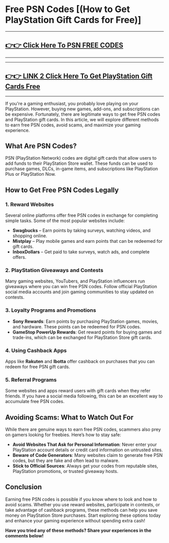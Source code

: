 # Free PSN Codes [(How to Get PlayStation Gift Cards for Free)]


---
## [👉👉 Click Here To PSN FREE CODES](https://unusedredeemcode.site/)
---



---
## [👉👉 LINK 2 Click Here To Get PlayStation Gift Cards Free](https://unusedredeemcode.site/)
---

If you're a gaming enthusiast, you probably love playing on your PlayStation. However, buying new games, add-ons, and subscriptions can be expensive. Fortunately, there are legitimate ways to get free PSN codes and PlayStation gift cards. In this article, we will explore different methods to earn free PSN codes, avoid scams, and maximize your gaming experience.

## What Are PSN Codes?
PSN (PlayStation Network) codes are digital gift cards that allow users to add funds to their PlayStation Store wallet. These funds can be used to purchase games, DLCs, in-game items, and subscriptions like PlayStation Plus or PlayStation Now.

## How to Get Free PSN Codes Legally

### 1. **Reward Websites**
Several online platforms offer free PSN codes in exchange for completing simple tasks. Some of the most popular websites include:
   - **Swagbucks** – Earn points by taking surveys, watching videos, and shopping online.
   - **Mistplay** – Play mobile games and earn points that can be redeemed for gift cards.
   - **InboxDollars** – Get paid to take surveys, watch ads, and complete offers.

### 2. **PlayStation Giveaways and Contests**
Many gaming websites, YouTubers, and PlayStation influencers run giveaways where you can win free PSN codes. Follow official PlayStation social media accounts and join gaming communities to stay updated on contests.

### 3. **Loyalty Programs and Promotions**
- **Sony Rewards**: Earn points by purchasing PlayStation games, movies, and hardware. These points can be redeemed for PSN codes.
- **GameStop PowerUp Rewards**: Get reward points for buying games and trade-ins, which can be exchanged for PlayStation Store gift cards.

### 4. **Using Cashback Apps**
Apps like **Rakuten** and **Ibotta** offer cashback on purchases that you can redeem for free PSN gift cards.

### 5. **Referral Programs**
Some websites and apps reward users with gift cards when they refer friends. If you have a social media following, this can be an excellent way to accumulate free PSN codes.

## Avoiding Scams: What to Watch Out For
While there are genuine ways to earn free PSN codes, scammers also prey on gamers looking for freebies. Here’s how to stay safe:
- **Avoid Websites That Ask for Personal Information**: Never enter your PlayStation account details or credit card information on untrusted sites.
- **Beware of Code Generators**: Many websites claim to generate free PSN codes, but they are fake and often lead to malware.
- **Stick to Official Sources**: Always get your codes from reputable sites, PlayStation promotions, or trusted giveaway hosts.

## Conclusion
Earning free PSN codes is possible if you know where to look and how to avoid scams. Whether you use reward websites, participate in contests, or take advantage of cashback programs, these methods can help you save money on PlayStation Store purchases. Start exploring these options today and enhance your gaming experience without spending extra cash!

**Have you tried any of these methods? Share your experiences in the comments below!**

